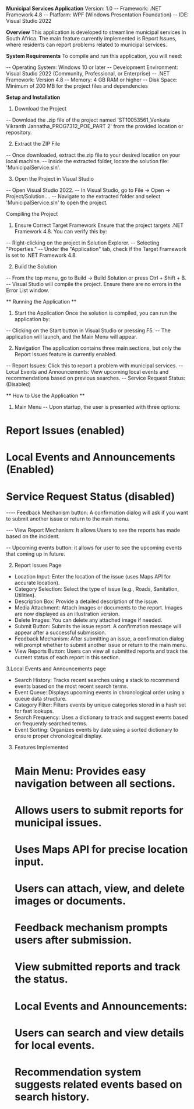 **Municipal Services Application**
Version: 1.0
 -- Framework: .NET Framework 4.8
 -- Platform: WPF (Windows Presentation Foundation)
 -- IDE: Visual Studio 2022

**Overview**
This application is developed to streamline municipal services in South Africa. The main feature currently implemented is Report Issues, where residents can report problems related to municipal services.

**System Requirements**
To compile and run this application, you will need:

-- Operating System: Windows 10 or later
-- Development Environment: Visual Studio 2022 (Community, Professional, or Enterprise)
-- .NET Framework: Version 4.8
-- Memory: 4 GB RAM or higher
-- Disk Space: Minimum of 200 MB for the project files and dependencies

**Setup and Installation**
1. Download the Project

-- Download the .zip file of the project named 'ST10053561_Venkata Vikranth Jannatha_PROG7312_POE_PART 2' from the provided location or repository.

2. Extract the ZIP File

-- Once downloaded, extract the zip file to your desired location on your local machine.
-- Inside the extracted folder, locate the solution file: 'MunicipalService.sln'.

3. Open the Project in Visual Studio

-- Open Visual Studio 2022.
-- In Visual Studio, go to File → Open → Project/Solution....
-- Navigate to the extracted folder and select 'MunicipalService.sln' to open the project.

Compiling the Project
1. Ensure Correct Target Framework
     Ensure that the project targets .NET Framework 4.8. You can verify this by:

-- Right-clicking on the project in Solution Explorer.
-- Selecting "Properties."
-- Under the "Application" tab, check if the Target Framework is set to .NET Framework 4.8.

2. Build the Solution

-- From the top menu, go to Build → Build Solution or press Ctrl + Shift + B.
-- Visual Studio will compile the project. Ensure there are no errors in the Error List window.


** Running the Application **
1. Start the Application
Once the solution is compiled, you can run the application by:

-- Clicking on the Start button in Visual Studio or pressing F5.
-- The application will launch, and the Main Menu will appear.

2. Navigation
The application contains three main sections, but only the Report Issues feature is currently enabled.

-- Report Issues: Click this to report a problem with municipal services.
-- Local Events and Announcements: View upcoming local events and recommendations based on previous searches.
-- Service Request Status: (Disabled)


** How to Use the Application **
1. Main Menu
-- Upon startup, the user is presented with three options:
  # Report Issues (enabled)
  # Local Events and Announcements (Enabled)
  # Service Request Status (disabled)

---- Feedback Mechanism button: A confirmation dialog will ask if you want to submit another issue or return to the main menu.

--- View Report Mechanism: It allows Users to see the reports has made based on the incident.

-- Upcoming events button: it allows for user to see the upcoming events that coming up in future.

2. Report Issues Page
 - Location Input: Enter the location of the issue (uses Maps API for accurate location).
 - Category Selection: Select the type of issue (e.g., Roads, Sanitation, Utilities).
 - Description Box: Provide a detailed description of the issue.
 - Media Attachment: Attach images or documents to the report. Images are now displayed as an illustration version.
 - Delete Images: You can delete any attached image if needed.
 - Submit Button: Submits the issue report. A confirmation message will appear after a successful submission.
 - Feedback Mechanism: After submitting an issue, a confirmation dialog will prompt whether to submit another issue or return to the main menu.
 - View Reports Button: Users can view all submitted reports and track the current status of each report in this section.

3.Local Events and Announcements page
 - Search History: Tracks recent searches using a stack to recommend events based on the most recent search terms.
- Event Queue: Displays upcoming events in chronological order using a queue data structure.
- Category Filter: Filters events by unique categories stored in a hash set for fast lookups.
- Search Frequency: Uses a dictionary to track and suggest events based on frequently searched terms.
- Event Sorting: Organizes events by date using a sorted dictionary to ensure proper chronological display.
 
3. Features Implemented
   # Main Menu: Provides easy navigation between all sections.
   # Allows users to submit reports for municipal issues.
   # Uses Maps API for precise location input. 
   # Users can attach, view, and delete images or documents.
   # Feedback mechanism prompts users after submission.
   # View submitted reports and track the status.
   # Local Events and Announcements:
   # Users can search and view details for local events.
   # Recommendation system suggests related events based on search history.


